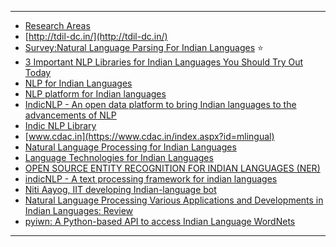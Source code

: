 --------------
- [Research Areas](https://tdil-dc.in/index.php?option=com_vertical&parentid=2&lang=en&Itemid=516)
- [http://tdil-dc.in/](http://tdil-dc.in/)
- [Survey:Natural Language Parsing For Indian Languages](https://arxiv.org/ftp/arxiv/papers/1501/1501.07005.pdf) :star:
- [3 Important NLP Libraries for Indian Languages You Should Try Out Today](https://www.analyticsvidhya.com/blog/2020/01/3-important-nlp-libraries-indian-languages-python/)
- [NLP for Indian Languages](https://towardsdatascience.com/nlp-for-indian-languages-310d1d8a10b6)
- [NLP platform for Indian languages](https://blog.bitext.com/dictionaries-for-lemmatization)
- [IndicNLP - An open data platform to bring Indian languages to the advancements of NLP](https://in.pycon.org/cfp/2019/proposals/indicnlp-an-open-data-platform-to-bring-indian-languages-to-the-advancements-of-nlp~ejm5d/)
- [Indic NLP Library](https://anoopkunchukuttan.github.io/indic_nlp_library/)
- [www.cdac.in](https://www.cdac.in/index.aspx?id=mlingual)
- [Natural Language Processing
for Indian Languages](https://anoopkunchukuttan.gitlab.io/publications/presentations/nasscom_indicnlp_talk_aug_2019.pdf)
- [Language Technologies for
Indian Languages](http://www.afcp-parole.org/doc/Grenoble-Pushpak-AFCP-Besacier-IL-Technologies-21June07.pdf)
- [OPEN SOURCE ENTITY RECOGNITION FOR INDIAN LANGUAGES (NER)](https://haptik.ai/tech/open-source-entity-recognition-for-indian-languages/)
- [indicNLP - A text processing framework for indian languages](https://www.slideshare.net/NisargJhaveri/indicnlp-a-text-processing-framework-for-indian-languages)
- [Niti Aayog, IIT developing Indian-language bot](https://economictimes.indiatimes.com/tech/software/niti-aayog-iit-developing-indian-language-bot/articleshow/67031593.cms)
- [Natural Language Processing Various Applications
and Developments in Indian Languages: Review](https://www.technoarete.org/common_abstract/pdf/IJERCSE/v5/i4/Ext_29163.pdf)
- [pyiwn: A Python-based API to access Indian Language WordNets](http://compling.hss.ntu.edu.sg/events/2018-gwc/pdfs/GWC2018_paper_40.pdf)

--------
